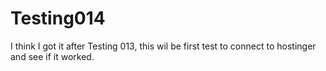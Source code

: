 # Testing014
I think I got it after Testing 013, this wil be first test to connect to hostinger and see if it worked.
